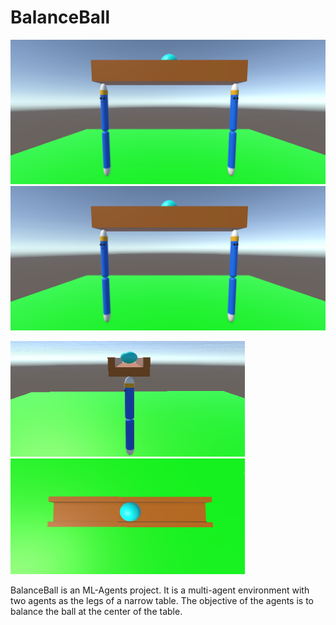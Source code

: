 # BalanceBall

![BalanceBall Environment](Images/BalanceBallEnv.png?raw=true)
<img src="Images/BalanceBallEnv.png" width="750">
<p float="left">
  <img src="Images/TableSideView.png" height="185" width="375" /> 
  <img src="Images/TableTopView.png" height="185" width="375" />
</p>

BalanceBall is an ML-Agents project. It is a multi-agent environment with two agents as the legs of a narrow table. The objective of the agents is to balance the ball at the center of the table.